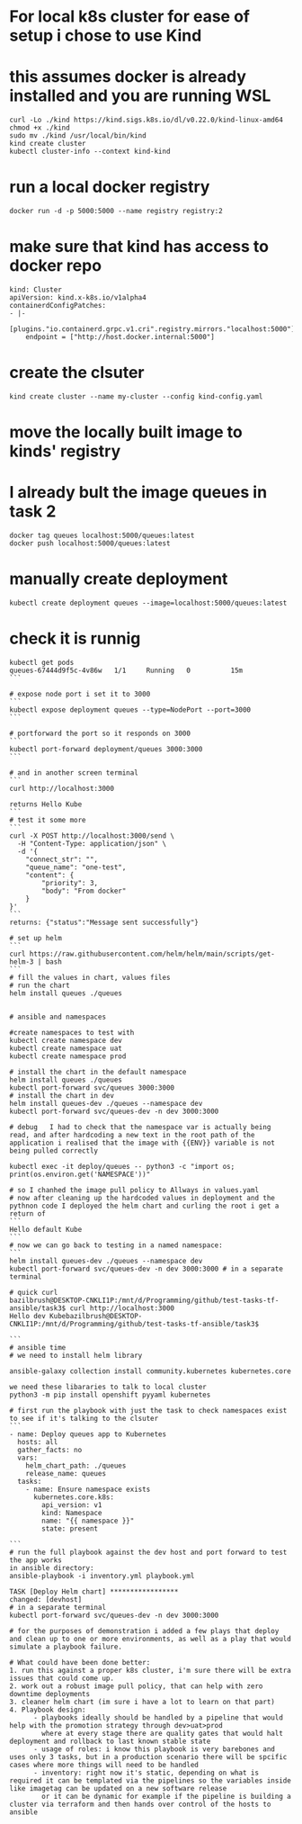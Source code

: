 # For local k8s cluster for ease of setup i chose to use Kind
# this assumes docker is already installed and you are running WSL
```
curl -Lo ./kind https://kind.sigs.k8s.io/dl/v0.22.0/kind-linux-amd64
chmod +x ./kind
sudo mv ./kind /usr/local/bin/kind
kind create cluster
kubectl cluster-info --context kind-kind
```

# run a local docker registry
```
docker run -d -p 5000:5000 --name registry registry:2
```

# make sure that kind has access to docker repo
```# kind-config.yaml
kind: Cluster
apiVersion: kind.x-k8s.io/v1alpha4
containerdConfigPatches:
- |-
  [plugins."io.containerd.grpc.v1.cri".registry.mirrors."localhost:5000"]
    endpoint = ["http://host.docker.internal:5000"]
```
# create the clsuter
```
kind create cluster --name my-cluster --config kind-config.yaml
```

# move the locally built image to kinds' registry
# I already bult the image queues in task 2
```
docker tag queues localhost:5000/queues:latest
docker push localhost:5000/queues:latest
```

# manually create deployment
```
kubectl create deployment queues --image=localhost:5000/queues:latest
```
# check it is runnig

````
kubectl get pods
queues-67444d9f5c-4v86w   1/1     Running   0          15m
```

# expose node port i set it to 3000
```
kubectl expose deployment queues --type=NodePort --port=3000
```

# portforward the port so it responds on 3000
```
kubectl port-forward deployment/queues 3000:3000
```

# and in another screen terminal
```
curl http://localhost:3000

returns Hello Kube
```
# test it some more
```
curl -X POST http://localhost:3000/send \
  -H "Content-Type: application/json" \
  -d '{
    "connect_str": "",
    "queue_name": "one-test",
    "content": {
        "priority": 3,
        "body": "From docker"
    }
}'
```
returns: {"status":"Message sent successfully"}

# set up helm
```
curl https://raw.githubusercontent.com/helm/helm/main/scripts/get-helm-3 | bash
```
# fill the values in chart, values files
# run the chart
helm install queues ./queues


# ansible and namespaces

#create namespaces to test with
kubectl create namespace dev
kubectl create namespace uat
kubectl create namespace prod

# install the chart in the default namespace
helm install queues ./queues 
kubectl port-forward svc/queues 3000:3000
# install the chart in dev
helm install queues-dev ./queues --namespace dev
kubectl port-forward svc/queues-dev -n dev 3000:3000

# debug   I had to check that the namespace var is actually being read, and after hardcoding a new text in the root path of the application i realised that the image with {{ENV}} variable is not being pulled correctly

kubectl exec -it deploy/queues -- python3 -c "import os; print(os.environ.get('NAMESPACE'))"

# so I chanhed the image pull policy to Allways in values.yaml
# now after cleaning up the hardcoded values in deployment and the pythnon code I deployed the helm chart and curling the root i get a return of
```
Hello default Kube
```
# now we can go back to testing in a named namespace:
```
helm install queues-dev ./queues --namespace dev
kubectl port-forward svc/queues-dev -n dev 3000:3000 # in a separate terminal

# quick curl
bazilbrush@DESKTOP-CNKLI1P:/mnt/d/Programming/github/test-tasks-tf-ansible/task3$ curl http://localhost:3000
Hello dev Kubebazilbrush@DESKTOP-CNKLI1P:/mnt/d/Programming/github/test-tasks-tf-ansible/task3$

```
# ansible time
# we need to install helm library

ansible-galaxy collection install community.kubernetes kubernetes.core

we need these libararies to talk to local cluster 
python3 -m pip install openshift pyyaml kubernetes

# first run the playbook with just the task to check namespaces exist to see if it's talking to the clsuter
```
- name: Deploy queues app to Kubernetes
  hosts: all
  gather_facts: no
  vars:
    helm_chart_path: ./queues   
    release_name: queues
  tasks:
    - name: Ensure namespace exists
      kubernetes.core.k8s:
        api_version: v1
        kind: Namespace
        name: "{{ namespace }}"
        state: present

```
# run the full playbook against the dev host and port forward to test the app works
in ansible directory:
ansible-playbook -i inventory.yml playbook.yml

TASK [Deploy Helm chart] *****************
changed: [devhost]
# in a separate terminal
kubectl port-forward svc/queues-dev -n dev 3000:3000 

# for the purposes of demonstration i added a few plays that deploy and clean up to one or more environments, as well as a play that would simulate a playbook failure. 

# What could have been done better:
1. run this against a proper k8s cluster, i'm sure there will be extra issues that could come up.
2. work out a robust image pull policy, that can help with zero downtime deployments
3. cleaner helm chart (im sure i have a lot to learn on that part)
4. Playbook design:
      - playbooks ideally should be handled by a pipeline that would help with the promotion strategy through dev>uat>prod
        where at every stage there are quality gates that would halt deployment and rollback to last known stable state
      - usage of roles: i know this playbook is very barebones and uses only 3 tasks, but in a production scenario there will be spcific cases where more things will need to be handled
      - inventory: right now it's static, depending on what is required it can be templated via the pipelines so the variables inside like imagetag can be updated on a new software release
        or it can be dynamic for example if the pipeline is building a cluster via terraform and then hands over control of the hosts to ansible

